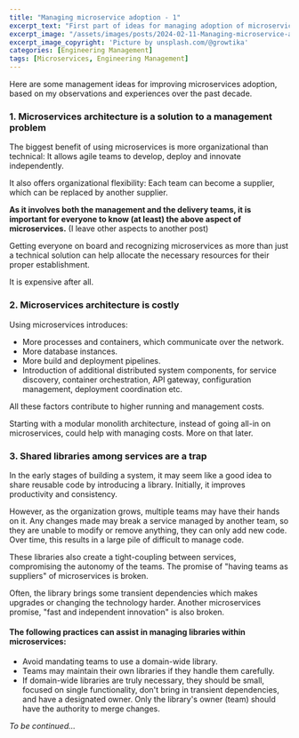```yaml
---
title: "Managing microservice adoption - 1"
excerpt_text: "First part of ideas for managing adoption of microservices"
excerpt_image: "/assets/images/posts/2024-02-11-Managing-microservice-adoption-1/growtika-ZfVyuV8l7WU-unsplash.webp"
excerpt_image_copyright: 'Picture by unsplash.com/@growtika'
categories: [Engineering Management]
tags: [Microservices, Engineering Management]
---
```


Here are some management ideas for improving microservices adoption, based on my observations and experiences over the past decade.

### 1. Microservices architecture is a solution to a management problem

The biggest benefit of using microservices is more organizational than technical: It allows agile teams to develop, deploy and innovate independently. 

It also offers organizational flexibility: Each team can become a supplier, which can be replaced by another supplier.

**As it involves both the management and the delivery teams, it is important for everyone to know (at least) the above aspect of microservices.** (I leave other aspects to another post)

Getting everyone on board and recognizing microservices as more than just a technical solution can help allocate the necessary resources for their proper establishment. 

It is expensive after all.


### 2. Microservices architecture is costly

Using microservices introduces:

- More processes and containers, which communicate over the network.
- More database instances.
- More build and deployment pipelines.
- Introduction of additional distributed system components, for service discovery, container orchestration, API gateway, configuration management, deployment coordination etc. 

All these factors contribute to higher running and management costs.

Starting with a modular monolith architecture, instead of going all-in on microservices, could help with managing costs. More on that later.   


### 3. Shared libraries among services are a trap

In the early stages of building a system, it may seem like a good idea to share reusable code by introducing a library. Initially, it improves productivity and consistency.

However, as the organization grows, multiple teams may have their hands on it. Any changes made may break a service managed by another team, so they are unable to modify or remove anything, they can only add new code. Over time, this results in a large pile of difficult to manage code.

These libraries also create a tight-coupling between services, compromising the autonomy of the teams. The promise of "having teams as suppliers" of microservices is broken. 

Often, the library brings some transient dependencies which makes upgrades or changing the technology harder. Another microservices promise, "fast and independent innovation" is also broken. 


#### The following practices can assist in managing libraries within microservices:

- Avoid mandating teams to use a domain-wide library.
- Teams may maintain their own libraries if they handle them carefully. 
- If domain-wide libraries are truly necessary, they should be small, focused on single functionality, don't bring in transient dependencies, and have a designated owner. Only the library's owner (team) should have the authority to merge changes.



_To be continued..._
